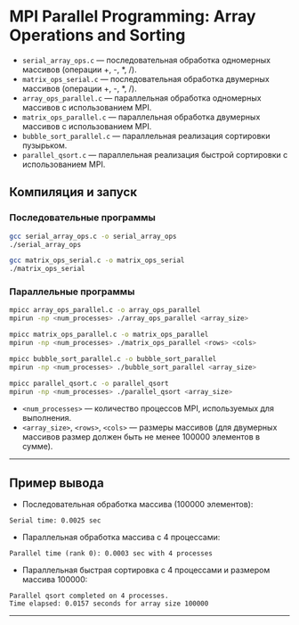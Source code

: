 # MPI Parallel Programming: Array Operations and Sorting

* `serial_array_ops.c` — последовательная обработка одномерных массивов (операции +, -, \*, /).
* `matrix_ops_serial.c` — последовательная обработка двумерных массивов (операции +, -, \*, /).
* `array_ops_parallel.c` — параллельная обработка одномерных массивов с использованием MPI.
* `matrix_ops_parallel.c` — параллельная обработка двумерных массивов с использованием MPI.
* `bubble_sort_parallel.c` — параллельная реализация сортировки пузырьком.
* `parallel_qsort.c` — параллельная реализация быстрой сортировки с использованием MPI.


## Компиляция и запуск

### Последовательные программы

```bash
gcc serial_array_ops.c -o serial_array_ops
./serial_array_ops

gcc matrix_ops_serial.c -o matrix_ops_serial
./matrix_ops_serial
```

### Параллельные программы

```bash
mpicc array_ops_parallel.c -o array_ops_parallel
mpirun -np <num_processes> ./array_ops_parallel <array_size>

mpicc matrix_ops_parallel.c -o matrix_ops_parallel
mpirun -np <num_processes> ./matrix_ops_parallel <rows> <cols>

mpicc bubble_sort_parallel.c -o bubble_sort_parallel
mpirun -np <num_processes> ./bubble_sort_parallel <array_size>

mpicc parallel_qsort.c -o parallel_qsort
mpirun -np <num_processes> ./parallel_qsort <array_size>
```

* `<num_processes>` — количество процессов MPI, используемых для выполнения.
* `<array_size>`, `<rows>`, `<cols>` — размеры массивов (для двумерных массивов размер должен быть не менее 100000 элементов в сумме).

---

## Пример вывода

* Последовательная обработка массива (100000 элементов):

```
Serial time: 0.0025 sec
```

* Параллельная обработка массива с 4 процессами:

```
Parallel time (rank 0): 0.0003 sec with 4 processes
```

* Параллельная быстрая сортировка с 4 процессами и размером массива 100000:

```
Parallel qsort completed on 4 processes.
Time elapsed: 0.0157 seconds for array size 100000
```

---
